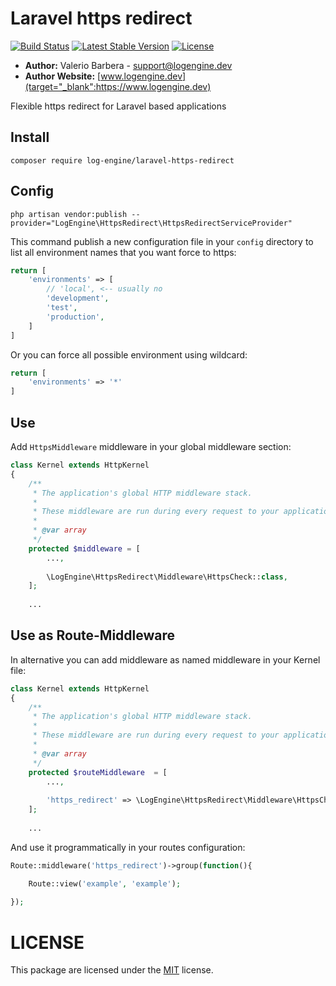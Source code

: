 # Laravel https redirect


[![Build Status](https://travis-ci.org/log-engine/laravel-https-redirect.svg?branch=master)](https://travis-ci.org/log-engine/laravel-https-redirect)
[![Latest Stable Version](https://poser.pugx.org/log-engine/laravel-https-redirect/v/stable)](https://packagist.org/packages/log-engine/laravel-https-redirect)
[![License](https://poser.pugx.org/log-engine/laravel-https-redirect/license)](https://packagist.org/packages/log-engine/laravel-https-redirect)

- **Author:** Valerio Barbera - [support@logengine.dev](mailto:support@logengine.dev)
- **Author Website:** [www.logengine.dev](target="_blank":https://www.logengine.dev) 


Flexible https redirect for Laravel based applications


## Install
``` composer require log-engine/laravel-https-redirect ```

## Config
``` php artisan vendor:publish --provider="LogEngine\HttpsRedirect\HttpsRedirectServiceProvider" ```

This command publish a new configuration file in your `config` directory
to list all environment names that you want force to https:
```php
return [
    'environments' => [
        // 'local', <-- usually no
        'development',
        'test',
        'production',
    ]
]
```

Or you can force all possible environment using wildcard:
```php
return [
    'environments' => '*'
]
```

## Use
Add `HttpsMiddleware` middleware in your global middleware section:

```php
class Kernel extends HttpKernel
{
    /**
     * The application's global HTTP middleware stack.
     *
     * These middleware are run during every request to your application.
     *
     * @var array
     */
    protected $middleware = [
        ...,
        
        \LogEngine\HttpsRedirect\Middleware\HttpsCheck::class,
    ];
    
    ...
```

## Use as Route-Middleware
In alternative you can add middleware as named middleware in your Kernel file:

```php
class Kernel extends HttpKernel
{
    /**
     * The application's global HTTP middleware stack.
     *
     * These middleware are run during every request to your application.
     *
     * @var array
     */
    protected $routeMiddleware  = [
        ...,
        
        'https_redirect' => \LogEngine\HttpsRedirect\Middleware\HttpsCheck::class,
    ];
    
    ...
```
And use it programmatically in your routes configuration:

```php
Route::middleware('https_redirect')->group(function(){

    Route::view('example', 'example');
    
});
```


# LICENSE
This package are licensed under the [MIT](LICENSE) license.
